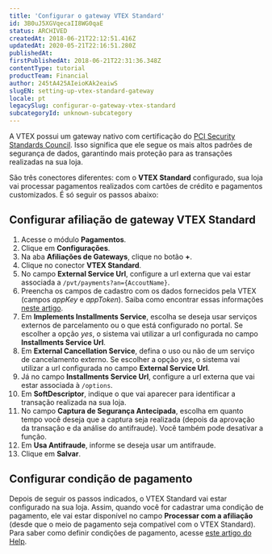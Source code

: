 ```yaml
---
title: 'Configurar o gateway VTEX Standard'
id: 3B0uJ5XGVqecaII8WG0qaE
status: ARCHIVED
createdAt: 2018-06-21T22:12:51.416Z
updatedAt: 2020-05-21T22:16:51.280Z
publishedAt: 
firstPublishedAt: 2018-06-21T22:31:36.348Z
contentType: tutorial
productTeam: Financial
author: 245tA425AIeioKAk2eaiwS
slugEN: setting-up-vtex-standard-gateway
locale: pt
legacySlug: configurar-o-gateway-vtex-standard
subcategoryId: unknown-subcategory
---
```


A VTEX possui um gateway nativo com certificação do [PCI Security Standards Council](/pt/faq/o-que-e-o-pci-ssc). Isso significa que ele segue os mais altos padrões de segurança de dados, garantindo mais proteção para as transações realizadas na sua loja.

São três conectores diferentes: com o __VTEX Standard__ configurado, sua loja vai processar pagamentos realizados com cartões de crédito e pagamentos customizados. É só seguir os passos abaixo:

## Configurar afiliação de gateway VTEX Standard
1. Acesse o módulo __Pagamentos__.
2. Clique em __Configurações__.
3. Na aba __Afiliações de Gateways__, clique no botão __+__.
4. Clique no conector __VTEX Standard__.
5. No campo __External Service Url__, configure a url externa que vai estar associada a `/pvt/payments?an={AccoutName}`.
6. Preencha os campos de cadastro com os dados fornecidos pela VTEX (campos _appKey_ e _appToken_). Saiba como encontrar essas informações [neste artigo](/pt/tutorial/criar-appkey-e-apptoken-para-autenticar-integracoes).
7. Em __Implements Installments Service__, escolha se deseja usar serviços externos de parcelamento ou o que está configurado no portal. Se escolher a opção _yes_, o sistema vai utilizar a url configurada no campo __Installments Service Url__.
8. Em __External Cancellation Service__, defina o uso ou não de um serviço de cancelamento externo. Se escolher a opção _yes_, o sistema vai utilizar a url configurada no campo __External Service Url__.
9. Já no campo __Installments Service Url__, configure a url externa que vai estar associada à `/options`.
10. Em __SoftDescriptor__, indique o que vai aparecer para identificar a transação realizada na sua loja.
11. No campo __Captura de Segurança Antecipada__, escolha em quanto tempo você deseja que a captura seja realizada (depois da aprovação da transação e da análise do antifraude). Você também pode desativar a função.
12. Em __Usa Antifraude__, informe se deseja usar um antifraude.
13. Clique em __Salvar__.

## Configurar condição de pagamento
Depois de seguir os passos indicados, o VTEX Standard vai estar configurado na sua loja. Assim, quando você for cadastrar uma condição de pagamento, ele vai estar disponível no campo __Processar com a afiliação__ (desde que o meio de pagamento seja compatível com o VTEX Standard). 
Para saber como definir condições de pagamento, acesse [este artigo do Help](/pt/tutorial/condicoes-de-pagamento).
